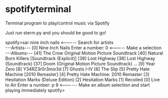 # spotifyterminal
Terminal program to play/control music via Spotify <br>

Just run sterm.py and you should be good to go!<br>

spotify>sar nine inch nails                        <----- Search for artists<br>
---Artists---
[0] Nine Inch Nails
Enter a number: 0                                   <----- Make a selection
---Albums---
[41] The Crow Original Motion Picture Soundtrack
[40] Natural Born Killers [Soundtrack (Explicit)]
[39] Lost Highway
[38] Lost Highway (Soundtrack)
[37] Doom (Original Motion Picture Soundtrack)
...
[9] Year Zero
[8] Y34RZ3r0r3mix3d
[7] Ghosts I-IV
[6] The Slip
[5] Pretty Hate Machine [2010 Remaster]
[4] Pretty Hate Machine: 2010 Remaster
[3] Hesitation Marks (Deluxe Edition)
[2] Hesitation Marks
[1] Recoiled
[0] Live to Air
Enter a number: p 9                                  <------ Make an album selection and start playing immediately
spotify>
